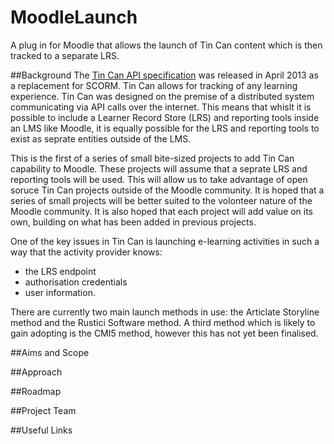 MoodleLaunch
============

A plug in for Moodle that allows the launch of Tin Can content which is then tracked to a separate LRS. 

##Background
The [Tin Can API specification](https://www.tincanapi.co.uk) was released in April 2013 as a replacement for SCORM. 
Tin Can allows for tracking of any learning experience. Tin Can was designed on the premise of a distributed system
communicating via API calls over the internet. This means that whislt it is possible to include a Learner Record 
Store (LRS) and reporting tools inside an LMS like Moodle, it is equally possible for the LRS and reporting tools
to exist as seprate entities outside of the LMS.

This is the first of a series of small bite-sized projects to add Tin Can capability to Moodle. These projects will 
assume that a seprate LRS and reporting tools will be used. This will allow us to take advantage of open soruce 
Tin Can projects outside of the Moodle community. It is hoped that a series
of small projects will be better suited to the volonteer nature of the Moodle community. It is also hoped that
each project will add value on its own, building on what has been added in previous projects. 

One of the key issues in Tin Can is launching e-learning activities in such a way that the activity provider knows:
* the LRS endpoint
* authorisation credentials
* user information. 

There are currently two main launch methods in use: the Articlate Storyline method and the Rustici Software method. 
A third method which is likely to gain adopting is the CMI5 method, however this has not yet been finalised. 

##Aims and Scope

##Approach

##Roadmap

##Project Team

##Useful Links
